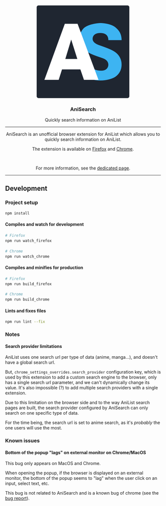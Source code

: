 <p align="center"><img src="./public/logo.svg"></p>
<h3 align="center">AniSearch</h3>
<p align="center">Quickly search information on AniList</p>

<hr>

<p align="center">AniSearch is an unofficial browser extension for AniList which allows you to quickly search information on AniList.</p>
<p align="center">The extension is available on <a href="https://addons.mozilla.org/en-US/firefox/addon/anisearch/" title="See AniSearch on Firefox">Firefox</a> and <a href="" title="See AniSearch on Chrom">Chrome</a>.</p>

<br>

<p align="center">For more information, see the <a href="https://yellowfish085.github.io/anisearch/" title="AniSearch">dedicated page</a>.

<hr>

## Development

### Project setup
```bash
npm install
```

#### Compiles and watch for development
```bash
# Firefox
npm run watch_firefox

# Chrome
npm run watch_chrome
```

#### Compiles and minifies for production
```bash
# Firefox
npm run build_firefox

# Chrome
npm run build_chrome
```

#### Lints and fixes files
```bash
npm run lint --fix
```

### Notes

#### Search provider limitations

AniList uses one search url per type of data (anime, manga...), and doesn't have a global search url.

But, `chrome_settings_overrides.search_provider` configuration key, which is used by this extension to add a custom search engine to the browser, only has a single search url parameter, and we can't dynamically change its value. It's also impossible (?) to add multiple search providers with a single extension.

Due to this limitation on the browser side and to the way AniList search pages are built, the search provider configured by AniSearch can only search on one specific type of data.

For the time being, the search url is set to anime search, as it's _probably_ the one users will use the most.

### Known issues

#### Bottom of the popup "lags" on external monitor on Chrome/MacOS

This bug only appears on MacOS and Chrome.

When opening the popup, if the browser is displayed on an external monitor, the bottom of the popup seems to "lag" when the user click on an input, select text, etc.

This bug is not related to AniSearch and is a known bug of chrome (see the [bug report](https://bugs.chromium.org/p/chromium/issues/detail?id=971701&q=component%3APlatform%3EExtensions%20Lag&colspec=ID%20Pri%20M%20Stars%20ReleaseBlock%20Component%20Status%20Owner%20Summary%20OS%20Modified)).
